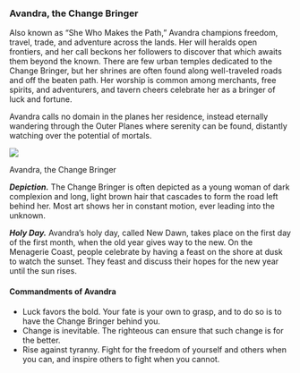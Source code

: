 ### Avandra, the Change Bringer

Also known as “She Who Makes the Path,” Avandra champions freedom, travel, trade, and adventure across the lands. Her will heralds open frontiers, and her call beckons her followers to discover that which awaits them beyond the known. There are few urban temples dedicated to the Change Bringer, but her shrines are often found along well-traveled roads and off the beaten path. Her worship is common among merchants, free spirits, and adventurers, and tavern cheers celebrate her as a bringer of luck and fortune.

Avandra calls no domain in the planes her residence, instead eternally wandering through the Outer Planes where serenity can be found, distantly watching over the potential of mortals.

[![](https://media.dndbeyond.com/compendium-images/egtw/yDOyqyOocErRgYJK/01-05.png)](https://media.dndbeyond.com/compendium-images/egtw/yDOyqyOocErRgYJK/01-05.png)

Avandra, the Change Bringer

**_Depiction._** The Change Bringer is often depicted as a young woman of dark complexion and long, light brown hair that cascades to form the road left behind her. Most art shows her in constant motion, ever leading into the unknown.

**_Holy Day._** Avandra’s holy day, called New Dawn, takes place on the first day of the first month, when the old year gives way to the new. On the Menagerie Coast, people celebrate by having a feast on the shore at dusk to watch the sunset. They feast and discuss their hopes for the new year until the sun rises.

#### Commandments of Avandra

-   Luck favors the bold. Your fate is your own to grasp, and to do so is to have the Change Bringer behind you.
-   Change is inevitable. The righteous can ensure that such change is for the better.
-   Rise against tyranny. Fight for the freedom of yourself and others when you can, and inspire others to fight when you cannot.
